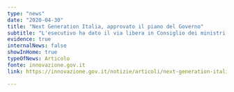 ```yaml
---
type: "news"
date: "2020-04-30"
title: "Next Generation Italia, approvato il piano del Governo"
subtitle: "L'esecutivo ha dato il via libera in Consiglio dei ministri al Piano nazionale di ripresa e resilienza."
evidence: true
internalNews: false
showInHome: true
typeOfNews: Articolo
fonte: innovazione.gov.it
link: https://innovazione.gov.it/notizie/articoli/next-generation-italia-approvato-il-piano-del-governo/

---
```

